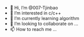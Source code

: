 - 👋 Hi, I’m @007-Tjinbao
- 👀 I’m interested in c/c++
- 🌱 I’m currently learning algorithm
- 💞️ I’m looking to collaborate on ...
- 📫 How to reach me ...

<!---
007-Tjinbao/007-Tjinbao is a ✨ special ✨ repository because its `README.md` (this file) appears on your GitHub profile.
You can click the Preview link to take a look at your changes.
--->
